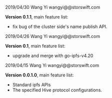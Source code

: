 2019/04/30 Wang Yi wangyi@@storswift.com

**Version 0.1.1**, main feature list:

- fix bug of the cluster side's name publish API.

2019/04/26 Wang Yi wangyi@@storswift.com

**Version 0.1**, main feature list:

- upgrade and merge with go-ipfs-v4.20

2019/04/15 Wang Yi wangyi@@storswift.com

**Version 0.0.1.0**, main feature list:

- Standard ipfs APIs
- The specified Hive protocol configurations.
